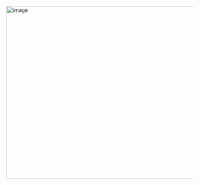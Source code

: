 <img width="1819" height="463" alt="image" src="https://github.com/user-attachments/assets/6565605e-107d-45ba-ba46-68ae967fbc29" />
